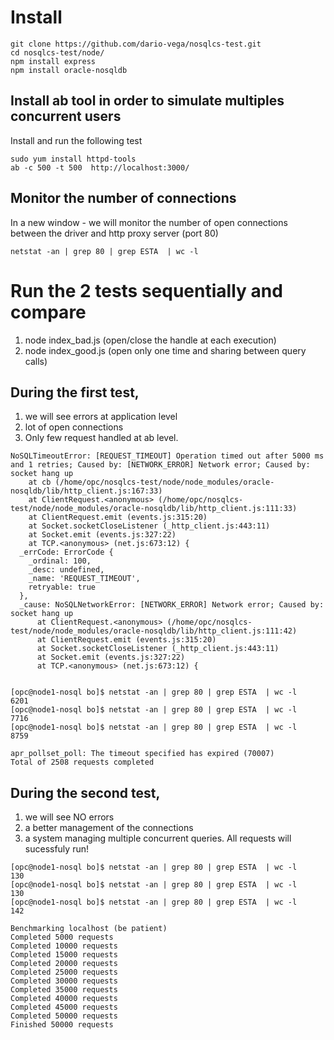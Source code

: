 # Install
````
git clone https://github.com/dario-vega/nosqlcs-test.git
cd nosqlcs-test/node/
npm install express
npm install oracle-nosqldb
````

## Install ab tool in order to simulate multiples concurrent users

Install and run the following test

````
sudo yum install httpd-tools
ab -c 500 -t 500  http://localhost:3000/
````

## Monitor the number of connections
In a new window - we will monitor the number of open connections between the driver and http proxy server (port 80)

````
netstat -an | grep 80 | grep ESTA  | wc -l
````

# Run the 2 tests sequentially and compare

1) node index_bad.js (open/close the handle at each execution)
2) node index_good.js (open only one time and sharing between query calls)

## During the first test, 
1. we will see errors at application level
2. lot of open connections
3. Only few request handled at ab level.

````
NoSQLTimeoutError: [REQUEST_TIMEOUT] Operation timed out after 5000 ms and 1 retries; Caused by: [NETWORK_ERROR] Network error; Caused by: socket hang up
    at cb (/home/opc/nosqlcs-test/node/node_modules/oracle-nosqldb/lib/http_client.js:167:33)
    at ClientRequest.<anonymous> (/home/opc/nosqlcs-test/node/node_modules/oracle-nosqldb/lib/http_client.js:111:33)
    at ClientRequest.emit (events.js:315:20)
    at Socket.socketCloseListener (_http_client.js:443:11)
    at Socket.emit (events.js:327:22)
    at TCP.<anonymous> (net.js:673:12) {
  _errCode: ErrorCode {
    _ordinal: 100,
    _desc: undefined,
    _name: 'REQUEST_TIMEOUT',
    retryable: true
  },
  _cause: NoSQLNetworkError: [NETWORK_ERROR] Network error; Caused by: socket hang up
      at ClientRequest.<anonymous> (/home/opc/nosqlcs-test/node/node_modules/oracle-nosqldb/lib/http_client.js:111:42)
      at ClientRequest.emit (events.js:315:20)
      at Socket.socketCloseListener (_http_client.js:443:11)
      at Socket.emit (events.js:327:22)
      at TCP.<anonymous> (net.js:673:12) {


[opc@node1-nosql bo]$ netstat -an | grep 80 | grep ESTA  | wc -l
6201
[opc@node1-nosql bo]$ netstat -an | grep 80 | grep ESTA  | wc -l
7716
[opc@node1-nosql bo]$ netstat -an | grep 80 | grep ESTA  | wc -l
8759

apr_pollset_poll: The timeout specified has expired (70007)
Total of 2508 requests completed
````

## During the second test, 
1. we will see NO errors
2. a better management of the connections
3. a system managing multiple concurrent queries. All requests will sucessfuly run!

````
[opc@node1-nosql bo]$ netstat -an | grep 80 | grep ESTA  | wc -l
130
[opc@node1-nosql bo]$ netstat -an | grep 80 | grep ESTA  | wc -l
130
[opc@node1-nosql bo]$ netstat -an | grep 80 | grep ESTA  | wc -l
142

Benchmarking localhost (be patient)
Completed 5000 requests
Completed 10000 requests
Completed 15000 requests
Completed 20000 requests
Completed 25000 requests
Completed 30000 requests
Completed 35000 requests
Completed 40000 requests
Completed 45000 requests
Completed 50000 requests
Finished 50000 requests
  
````
